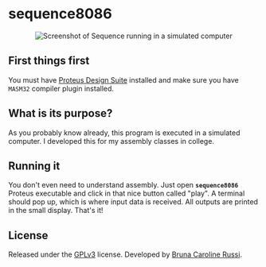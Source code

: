 # sequence8086

<div align="center">
  <img src="screenshots/game.png" alt="Screenshot of Sequence running in a simulated computer">
</div> 

## First things first
You must have [Proteus Design Suite](https://www.labcenter.com/) installed and make sure you have `MASM32` compiler plugin installed.

## What is its purpose?
As you probably know already, this program is executed in a simulated computer. I developed this for my assembly classes in college.

## Running it
You don't even need to understand assembly. Just open **`sequence8086`** Proteus executable and click in that nice button called "play". A terminal should pop up, which is where input data is received. All outputs are printed in the small display. That's it!

## License
Released under the [GPLv3](LICENSE) license.
Developed by [Bruna Caroline Russi](github.com/russibc).
